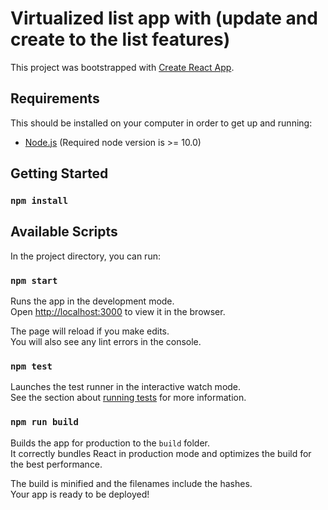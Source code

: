 # Virtualized list app with (update and create to the list features)

This project was bootstrapped with [Create React App](https://github.com/facebook/create-react-app).

## Requirements
This should be installed on your computer in order to get up and running:
- [Node.js](https://nodejs.org/en/) (Required node version is >= 10.0)

## Getting Started
### `npm install`

## Available Scripts

In the project directory, you can run:

### `npm start`

Runs the app in the development mode.\
Open [http://localhost:3000](http://localhost:3000) to view it in the browser.

The page will reload if you make edits.\
You will also see any lint errors in the console.

### `npm test`

Launches the test runner in the interactive watch mode.\
See the section about [running tests](https://facebook.github.io/create-react-app/docs/running-tests) for more information.

### `npm run build`

Builds the app for production to the `build` folder.\
It correctly bundles React in production mode and optimizes the build for the best performance.

The build is minified and the filenames include the hashes.\
Your app is ready to be deployed!



